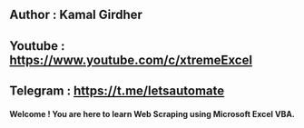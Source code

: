 ## Author : Kamal Girdher
## Youtube : https://www.youtube.com/c/xtremeExcel
## Telegram : https://t.me/letsautomate


#### Welcome ! You are here to learn Web Scraping using Microsoft Excel VBA.




